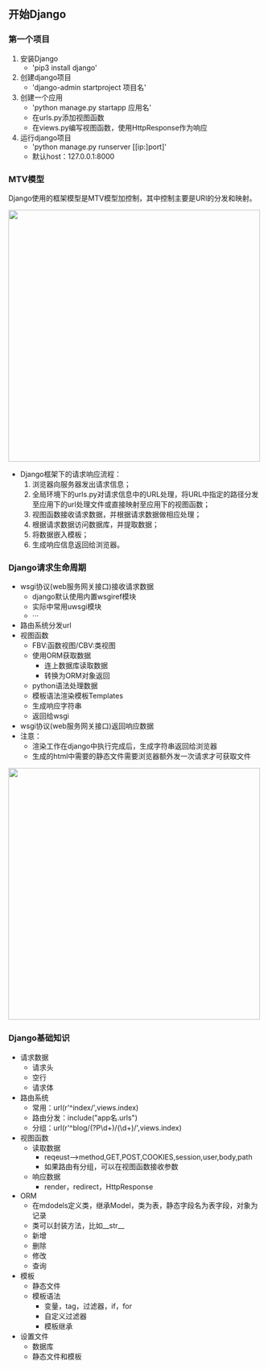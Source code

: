 ## 开始Django

### 第一个项目
1. 安装Django
	- 'pip3 install django'
2. 创建django项目
	- 'django-admin startproject 项目名'
3. 创建一个应用
	- 'python manage.py startapp 应用名'
	- 在urls.py添加视图函数
	- 在views.py编写视图函数，使用HttpResponse作为响应
4. 运行django项目
	- 'python manage.py runserver [[ip:]port]'
	- 默认host：127.0.0.1:8000

### MTV模型
Django使用的框架模型是MTV模型加控制，其中控制主要是URl的分发和映射。

<img src="http://chuann.cc/Intermediate_Python/MTV.png" width="500px">

- Django框架下的请求响应流程：
	1. 浏览器向服务器发出请求信息；
	2. 全局环境下的urls.py对请求信息中的URL处理，将URL中指定的路径分发至应用下的url处理文件或直接映射至应用下的视图函数；
	3. 视图函数接收请求数据，并根据请求数据做相应处理；
	4. 根据请求数据访问数据库，并提取数据；
	4. 将数据嵌入模板；
	5. 生成响应信息返回给浏览器。

### Django请求生命周期
- wsgi协议(web服务网关接口)接收请求数据
	- django默认使用内置wsgiref模块
	- 实际中常用uwsgi模块
	- ···
- 路由系统分发url
- 视图函数
	- FBV:函数视图/CBV:类视图
	- 使用ORM获取数据
		- 连上数据库读取数据
		- 转换为ORM对象返回
	- python语法处理数据
	- 模板语法渲染模板Templates
	- 生成响应字符串
	- 返回给wsgi
- wsgi协议(web服务网关接口)返回响应数据
- 注意：
	- 渲染工作在django中执行完成后，生成字符串返回给浏览器
	- 生成的html中需要的静态文件需要浏览器额外发一次请求才可获取文件

<img src="http://chuann.cc/Intermediate_Python/reqeust_life_circle.png" width="500px">

### Django基础知识
- 请求数据
	- 请求头
	- 空行
	- 请求体
- 路由系统
	- 常用：url(r'^index/',views.index)
	- 路由分发：include("app名.urls")
	- 分组：url(r'^blog/(?P<year>\d+)/(\d+)/',views.index)
- 视图函数
	- 读取数据
		- reqeust-->method,GET,POST,COOKIES,session,user,body,path
		- 如果路由有分组，可以在视图函数接收参数
	- 响应数据
		- render，redirect，HttpResponse
- ORM
	- 在mdodels定义类，继承Model，类为表，静态字段名为表字段，对象为记录
	- 类可以封装方法，比如__str__
	- 新增
	- 删除
	- 修改
	- 查询
- 模板
	- 静态文件
	- 模板语法
		- 变量，tag，过滤器，if，for
		- 自定义过滤器
		- 模板继承
- 设置文件
	- 数据库
	- 静态文件和模板
